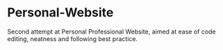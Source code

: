 # Personal-Website
Second attempt at Personal Professional Website, aimed at ease of code editing, neatness and following best practice.
